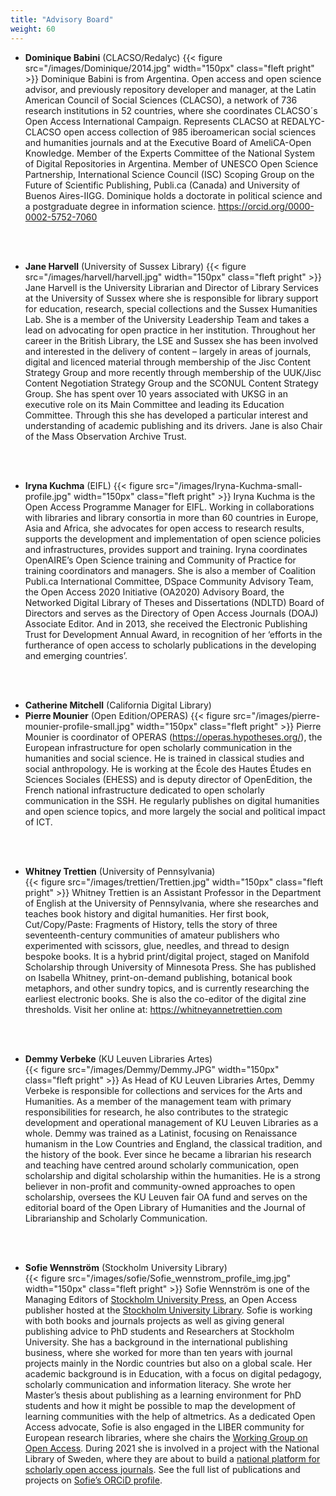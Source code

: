 ```yaml
---
title: "Advisory Board"
weight: 60
---
```


- **Dominique Babini** (CLACSO/Redalyc)
 {{< figure src="/images/Dominique/2014.jpg" width="150px" class="fleft pright" >}} Dominique Babini is from Argentina. Open access and open science advisor, and previously repository developer and manager, at the Latin American Council of Social Sciences (CLACSO), a network of 736 research institutions in 52 countries, where she coordinates CLACSO´s  Open Access International Campaign.  Represents CLACSO at REDALYC-CLACSO open access collection of 985 iberoamerican social sciences and humanities journals and at the Executive Board of AmeliCA-Open Knowledge.  Member of the Experts Committee of the National System of Digital Repositories in Argentina. Member of UNESCO Open Science Partnership, International Science Council (ISC) Scoping Group on the Future of Scientific Publishing, Publi.ca (Canada) and University of Buenos Aires-IIGG.  Dominique holds a doctorate in political science and a postgraduate degree in information science.  https://orcid.org/0000-0002-5752-7060
 <br>  
 &nbsp;  

- **Jane Harvell** (University of Sussex Library)
 {{< figure src="/images/harvell/harvell.jpg" width="150px" class="fleft pright" >}} Jane Harvell is the University Librarian and Director of Library Services at the University of Sussex where she is responsible for library support for education, research, special collections and the Sussex Humanities Lab. She is a member of the University Leadership Team and takes a lead on  advocating for open practice in her institution. Throughout her career in the British Library, the LSE  and Sussex she has been involved and interested in the delivery of content – largely in areas of journals, digital and licenced material through membership of the Jisc Content Strategy Group and more recently through membership of the UUK/Jisc Content Negotiation Strategy Group and the SCONUL Content Strategy Group. She has spent over 10 years associated with UKSG in an executive role on its Main Committee and leading its Education Committee. Through this she has developed a particular interest and understanding of academic publishing and its drivers. Jane is also Chair of the Mass Observation Archive Trust.
 <br>  
 &nbsp;  

- **Iryna Kuchma** (EIFL)
 {{< figure src="/images/Iryna-Kuchma-small-profile.jpg" width="150px" class="fleft pright" >}} Iryna Kuchma is the Open Access Programme Manager for EIFL. Working in collaborations with libraries and library consortia in more than 60 countries in Europe, Asia and Africa, she advocates for open access to research results, supports the development and implementation of open science policies and infrastructures, provides support and training. Iryna coordinates OpenAIRE’s Open Science training and Community of Practice for training coordinators and managers. She is also a member of Coalition Publi.ca International Committee, DSpace Community Advisory Team, the Open Access 2020 Initiative (OA2020) Advisory Board, the Networked Digital Library of Theses and Dissertations (NDLTD) Board of Directors and serves as the Directory of Open Access Journals (DOAJ) Associate Editor. And in 2013, she received the Electronic Publishing Trust for Development Annual Award, in recognition of her ‘efforts in the furtherance of open access to scholarly publications in the developing and emerging countries’.
 <br>  
 &nbsp;  

- **Catherine Mitchell** (California Digital Library)
- **Pierre Mounier** (Open Edition/OPERAS)
 {{< figure src="/images/pierre-mounier-profile-small.jpg" width="150px" class="fleft pright" >}} Pierre Mounier is coordinator of OPERAS (https://operas.hypotheses.org/), the European infrastructure for open scholarly communication in the humanities and social science. He is trained in classical studies and social anthropology. He is working at the École des Hautes Études en Sciences Sociales (EHESS) and is deputy director of OpenEdition, the French national infrastructure dedicated to open scholarly communication in the SSH. He regularly publishes on digital humanities and open science topics, and more largely the social and political impact of ICT.
 <br>  
 &nbsp;  

- **Whitney Trettien** (University of Pennsylvania)  
 {{< figure src="/images/trettien/Trettien.jpg" width="150px" class="fleft pright" >}}
Whitney Trettien is an Assistant Professor in the Department of English at the University of Pennsylvania, where she researches and teaches book history and digital humanities. Her first book, Cut/Copy/Paste: Fragments of History, tells the story of three seventeenth-century communities of amateur publishers who experimented with scissors, glue, needles, and thread to design bespoke books. It is a hybrid print/digital project, staged on Manifold Scholarship through University of Minnesota Press. She has published on Isabella Whitney, print-on-demand publishing, botanical book metaphors, and other sundry topics, and is currently researching the earliest electronic books. She is also the co-editor of the digital zine thresholds. Visit her online at: https://whitneyannetrettien.com
<br>  
&nbsp;  

- **Demmy Verbeke** (KU Leuven Libraries Artes)  
 {{< figure src="/images/Demmy/Demmy.JPG" width="150px" class="fleft pright" >}} As Head of KU Leuven Libraries Artes, Demmy Verbeke is responsible for collections and services for the Arts and Humanities. As a member of the management team with primary responsibilities for research, he also contributes to the strategic development and operational management of KU Leuven Libraries as a whole. Demmy was trained as a Latinist, focusing on Renaissance humanism in the Low Countries and England, the classical tradition, and the history of the book. Ever since he became a librarian his research and teaching have centred around scholarly communication, open scholarship and digital scholarship within the humanities. He is a strong believer in non-profit and community-owned approaches to open scholarship, oversees the KU Leuven fair OA fund and serves on the editorial board of the Open Library of Humanities and the Journal of Librarianship and Scholarly Communication.
 <br>  
 &nbsp;  

- **Sofie Wennström** (Stockholm University Library)  
{{< figure src="/images/sofie/Sofie_wennstrom_profile_img.jpg" width="150px" class="fleft pright" >}} Sofie Wennström is one of the Managing Editors of [Stockholm University Press](https://www.stockholmuniversitypress.se/), an Open Access publisher hosted at the [Stockholm University Library](https://www.su.se/english/library/). Sofie is working with both books and journals projects as well as giving general publishing advice to PhD students and Researchers at Stockholm University. She has a background in the international publishing business, where she worked for more than ten years with journal projects mainly in the Nordic countries but also on a global scale. Her academic background is in Education, with a focus on digital pedagogy, scholarly communication and information literacy. She wrote her Master’s thesis about publishing as a learning environment for PhD students and how it might be possible to map the development of learning communities with the help of altmetrics. As a dedicated Open Access advocate, Sofie is also engaged in the LIBER community for European research libraries, where she chairs the [Working Group on Open Access](https://libereurope.eu/strategy/innovative-scholarly-communication/openaccess/). During 2021 she is involved in a project with the National Library of Sweden, where they are about to build a [national platform for scholarly open access journals](https://www.kb.se/samverkan-och-utveckling/nytt-fran-kb/nyheter-samverkan-och-utveckling/2020-04-30-swedish-open-access-journals-on-joint-platform.html). See the full list of publications and projects on [Sofie’s ORCiD profile](https://orcid.org/0000-0003-1229-7019).
<br>  
&nbsp;  

